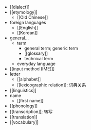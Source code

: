 - [[dialect]]
- [[etymology]]
    - [[Old Chinese]]
- foreign languages
    - [[English]]
    - [[Korean]]
- general...
    - term
        - general term; generic term
        - [[glossary]]
        - technical term
    - everyday language
- [[input method (IME)]]
- letter
    - [[alphabet]]
    - [[lexicographic relation]]: 词典关系
- [[linguistics]]
- name
    - [[first name]]
- [[phonology]]
- [[transcription]]; 转写
- [[translation]]
- [[vocabulary]]
